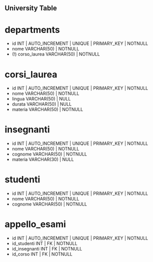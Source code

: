 

## University Table

# departments
- id                    INT | AUTO_INCREMENT | UNIQUE | PRIMARY_KEY | NOTNULL
- nome                  VARCHAR(50) | NOTNULL
- (!) corso_laurea      VARCHAR(50) | NOTNULL

# corsi_laurea
- id                INT | AUTO_INCREMENT | UNIQUE | PRIMARY_KEY | NOTNULL
- nome              VARCHAR(50) | NOTNULL
- lingua            VARCHAR(50) | NULL
- durata            VARCHAR(50) | NULL
- materia           VARCHAR(50) | NOTNULL

# insegnanti
- id                INT | AUTO_INCREMENT | UNIQUE | PRIMARY_KEY | NOTNULL
- nome              VARCHAR(50) | NOTNULL
- cognome           VARCHAR(50) | NOTNULL
- materia           VARCHAR(30) | NULL

# studenti
- id                INT | AUTO_INCREMENT | UNIQUE | PRIMARY_KEY | NOTNULL
- nome              VARCHAR(50) | NOTNULL
- cognome           VARCHAR(50) | NOTNULL

# appello_esami
- id                INT | AUTO_INCREMENT | UNIQUE | PRIMARY_KEY | NOTNULL
- id_studenti       INT | FK | NOTNULL
- id_insegnanti     INT | FK | NOTNULL
- id_corso          INT | FK | NOTNULL

